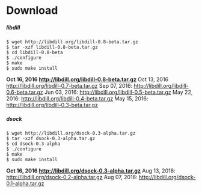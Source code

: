
# Download

##### libdill

```
$ wget http://libdill.org/libdill-0.8-beta.tar.gz
$ tar -xzf libdill-0.8-beta.tar.gz 
$ cd libdill-0.8-beta
$ ./configure
$ make
$ sudo make install
```

**Oct 16, 2016 <http://libdill.org/libdill-0.8-beta.tar.gz>**
Oct 13, 2016 <http://libdill.org/libdill-0.7-beta.tar.gz>
Sep 07, 2016: <http://libdill.org/libdill-0.6-beta.tar.gz>
Jun 03, 2016: <http://libdill.org/libdill-0.5-beta.tar.gz>
May 22, 2016: <http://libdill.org/libdill-0.4-beta.tar.gz>
May 15, 2016: <http://libdill.org/libdill-0.3-beta.tar.gz>

##### dsock 

```
$ wget http://libdill.org/dsock-0.3-alpha.tar.gz
$ tar -xzf dsock-0.3-alpha.tar.gz 
$ cd dsock-0.3-alpha
$ ./configure
$ make
$ sudo make install
```

**Oct 16, 2016  <http://libdill.org/dsock-0.3-alpha.tar.gz>**
Aug 13, 2016: <http://libdill.org/dsock-0.2-alpha.tar.gz>
Aug 07, 2016: <http://libdill.org/dsock-0.1-alpha.tar.gz>

